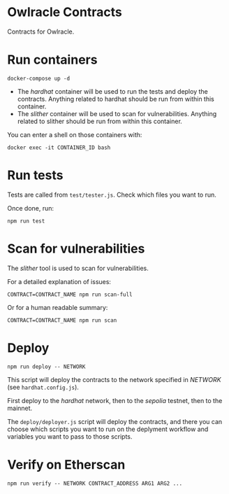 # Owlracle Contracts

Contracts for Owlracle.


# Run containers

```
docker-compose up -d
```

* The *hardhat* container will be used to run the tests and deploy the contracts. Anything related to hardhat should be run from within this container.
* The *slither* container will be used to scan for vulnerabilities. Anything related to slither should be run from within this container.

You can enter a shell on those containers with:

```
docker exec -it CONTAINER_ID bash
```

# Run tests

Tests are called from `test/tester.js`. Check which files you want to run.

Once done, run:

```
npm run test
```


# Scan for vulnerabilities

The *slither* tool is used to scan for vulnerabilities.

For a detailed explanation of issues:

```
CONTRACT=CONTRACT_NAME npm run scan-full
```

Or for a human readable summary:

```
CONTRACT=CONTRACT_NAME npm run scan
```


# Deploy

```
npm run deploy -- NETWORK
```

This script will deploy the contracts to the network specified in *NETWORK* (see `hardhat.config.js`).

First deploy to the *hardhat* network, then to the *sepolia* testnet, then to the mainnet.

The `deploy/deployer.js` script will deploy the contracts, and there you can choose which scripts you want to run on the deplyment workflow and variables you want to pass to those scripts.


# Verify on Etherscan

```
npm run verify -- NETWORK CONTRACT_ADDRESS ARG1 ARG2 ...
```